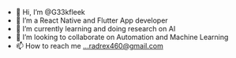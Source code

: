 - 👋 Hi, I’m @G33kfleek
- 👀 I’m a React Native and Flutter App developer
- 🌱 I’m currently learning and doing research on AI
- 💞️ I’m looking to collaborate on Automation and Machine Learning
- 📫 How to reach me ...radrex460@gmail.com

<!---
G33kfleek/G33kfleek is a ✨ special ✨ repository because its `README.md` (this file) appears on your GitHub profile.
You can click the Preview link to take a look at your changes.
--->
